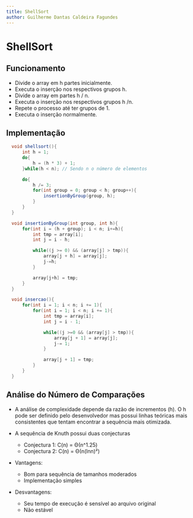 ```yaml
---
title: ShellSort
author: Guilherme Dantas Caldeira Fagundes
---
```


# ShellSort

## Funcionamento

* Divide o array em h partes inicialmente.
* Executa o inserção nos respectivos grupos h.
* Divide o array em partes h / n.
* Executa o inserção nos respectivos grupos h /n.
* Repete o processo até ter grupos de 1.
* Executa o inserção normalmente.

## Implementação

 ```java
   void shellsort(){
       int h = 1;
       do{
           h = (h * 3) + 1;
       }while(h < n); // Sendo n o número de elementos

       do{
           h /= 3;
           for(int group = 0; group < h; group++){
               insertionByGroup(group, h);
           }
       }
   }

   void insertionByGroup(int group, int h){
       for(int i = (h + group); i < n; i+=h){
           int tmp = array[i];
           int j = i - h;

           while((j >= 0) && (array[j] > tmp)){
               array[j + h] = array[j];
               j-=h;
           }

           array[j+h] = tmp;
       }
   }

   void insercao(){
       for(int i = 1; i < n; i += 1){
           for(int i = 1; i < n; i += 1){
               int tmp = array[i];
               int j = i - 1;

               while((j >=0 && (array[j] > tmp)){
                   array[j + 1] = array[j];
                   j-= 1;
               }

               array[j + 1] = tmp;
           }
       }
   }
```

## Análise do Número de Comparações

* A análise de complexidade depende da razão de incrementos (h). O h pode ser definido pelo desenvolvedor mas possui linhas teóricas mais consistentes que tentam encontrar a sequência mais otimizada.

* A sequência de Knuth possui duas conjecturas
    * Conjectura 1: C(n) = Θ(n^1.25)
    * Conjectura 2: C(n) = Θ(n(lnn)²)
* Vantagens:
    * Bom para sequência de tamanhos moderados
    * Implementação simples
* Desvantagens:
    * Seu tempo de execução é sensível ao arquivo original
    * Não estável



